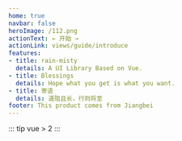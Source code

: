 ```yaml
---
home: true
navbar: false
heroImage: /112.png
actionText: ← 开始 →
actionLink: views/guide/introduce
features:
- title: rain-misty
  details: A UI Library Based on Vue.
- title: Blessings
  details: Hope what you get is what you want.
- title: 寄语
  details: 道阻且长，行则将至
footer: This product comes from Jiangbei
---
```

<ClientOnly>
::: tip
vue > 2
:::
</ClientOnly>